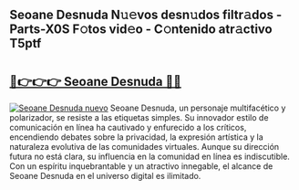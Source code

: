 ## Seoane Desnuda N𝚞𝚎vos desn𝚞dos filtr𝚊dos - Parts-X0S F𝚘tos vid𝚎o - C𝚘ntenido atr𝚊ctivo T5ptf

# <h2><a href="http://mb0hlmj.tromn.icu/?c=Seoane+Desnuda">🔗👉👉👉 Seoane Desnuda 🔗🔗</a></h2>

[![Seoane Desnuda nuevo](https://i.imgur.com/pEAQMta.gif)](http://mb0hlmj.tromn.icu/?c=Seoane+Desnuda)
Seoane Desnuda, un personaje multifacético y polarizador, se resiste a las etiquetas simples. Su innovador estilo de comunicación en línea ha cautivado y enfurecido a los críticos, encendiendo debates sobre la privacidad, la expresión artística y la naturaleza evolutiva de las comunidades virtuales. Aunque su dirección futura no está clara, su influencia en la comunidad en línea es indiscutible. Con un espíritu inquebrantable y un atractivo innegable, el alcance de Seoane Desnuda en el universo digital es ilimitado.
